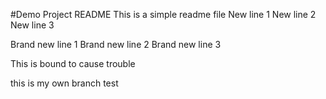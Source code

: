 #Demo Project README
This is a simple readme file
New line 1
New line 2
New line 3

Brand new line 1
Brand new line 2
Brand new line 3

This is bound to cause trouble

this is my own branch test